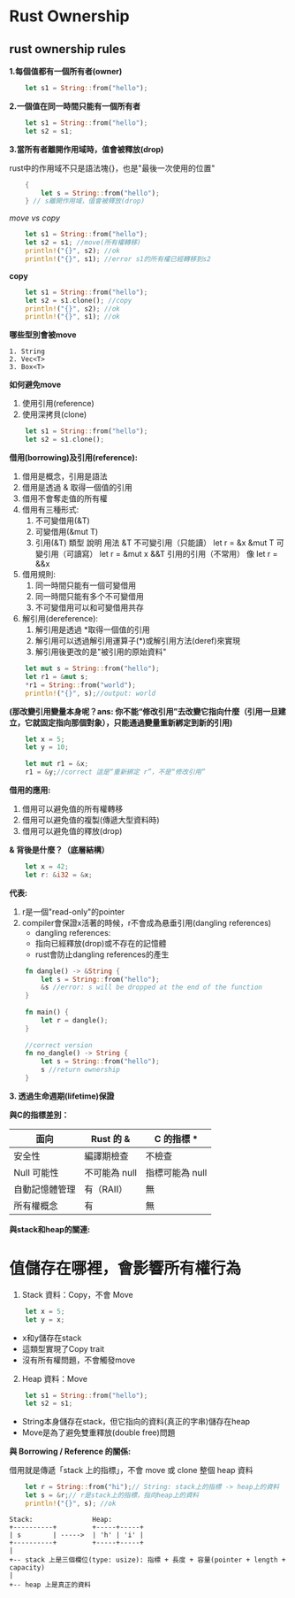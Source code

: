 # Rust Ownership

## rust ownership rules

**1.每個值都有一個所有者(owner)**

```rust
    let s1 = String::from("hello");
```

**2.一個值在同一時間只能有一個所有者**

```rust
    let s1 = String::from("hello");
    let s2 = s1;
```

**3.當所有者離開作用域時，值會被釋放(drop)**

rust中的作用域不只是語法塊{}，也是"最後一次使用的位置"

```rust
    {
        let s = String::from("hello");
    } // s離開作用域，值會被釋放(drop)
```

*move vs copy*

```rust
    let s1 = String::from("hello");
    let s2 = s1; //move(所有權轉移)
    println!("{}", s2); //ok
    println!("{}", s1); //error s1的所有權已經轉移到s2
```

**copy**

```rust
    let s1 = String::from("hello");
    let s2 = s1.clone(); //copy
    println!("{}", s2); //ok
    println!("{}", s1); //ok
```

**哪些型別會被move**

    1. String
    2. Vec<T>
    3. Box<T>

**如何避免move**

1. 使用引用(reference)
2. 使用深拷貝(clone)

```rust
    let s1 = String::from("hello");
    let s2 = s1.clone();
```

**借用(borrowing)及引用(reference):**

1. 借用是概念，引用是語法
2. 借用是透過 & 取得一個值的引用
3. 借用不會奪走值的所有權
4. 借用有三種形式:
    1. 不可變借用(&T)
    2. 可變借用(&mut T)
    3. 引用(&T)
    類型    說明                用法
    &T      不可變引用（只能讀） let r = &x
    &mut T  可變引用（可讀寫） let r = &mut x
    &&T     引用的引用（不常用） 像 let r = &&x
5. 借用規則:
    1. 同一時間只能有一個可變借用
    2. 同一時間只能有多个不可變借用
    3. 不可變借用可以和可變借用共存
6. 解引用(dereference):
    1. 解引用是透過 *取得一個值的引用
    2. 解引用可以透過解引用運算子(*)或解引用方法(deref)來實現
    3. 解引用後更改的是"被引用的原始資料"
  
```rust
    let mut s = String::from("hello");
    let r1 = &mut s;
    *r1 = String::from("world");
    println!("{}", s);//output: world
```

**(那改變引用變量本身呢？ans: 你不能“修改引用”去改變它指向什麼（引用一旦建立，它就固定指向那個對象），只能通過變量重新綁定到新的引用)**

```rust
    let x = 5;
    let y = 10;
    
    let mut r1 = &x;
    r1 = &y;//correct 這是“重新綁定 r”，不是“修改引用”
```

**借用的應用:**

1. 借用可以避免值的所有權轉移
2. 借用可以避免值的複製(傳遞大型資料時)
3. 借用可以避免值的釋放(drop)

**& 背後是什麼？（底層結構）**

```rust
    let x = 42;
    let r: &i32 = &x;
```

**代表:**

1. r是一個"read-only"的pointer
2. compiler會保證x活著的時候，r不會成為悬垂引用(dangling references)
    - dangling references:
    - 指向已經釋放(drop)或不存在的記憶體
    - rust會防止dangling references的產生

```rust
    fn dangle() -> &String {
        let s = String::from("hello");
        &s //error: s will be dropped at the end of the function
    }
        
    fn main() {
        let r = dangle();
    }
        
    //correct version
    fn no_dangle() -> String {
        let s = String::from("hello");
        s //return ownership
    }
```

**3. 透過生命週期(lifetime)保證**

**與C的指標差別：**

| 面向 | Rust 的 & | C 的指標 * |
|------|-----------|-----------|
| 安全性 | 編譯期檢查 | 不檢查 |
| Null 可能性 | 不可能為 null | 指標可能為 null |
| 自動記憶體管理 | 有（RAII） | 無 |
| 所有權概念 | 有 | 無 |
**與stack和heap的關連:**

# 值儲存在哪裡，會影響所有權行為

1. Stack 資料：Copy，不會 Move

```rust
    let x = 5;
    let y = x;
```

- x和y儲存在stack
- 這類型實現了Copy trait
- 沒有所有權問題，不會觸發move

2. Heap 資料：Move

```rust
    let s1 = String::from("hello");
    let s2 = s1;
```

- String本身儲存在stack，但它指向的資料(真正的字串)儲存在heap
- Move是為了避免雙重釋放(double free)問題

**與 Borrowing / Reference 的關係:**

借用就是傳遞「stack 上的指標」，不會 move 或 clone 整個 heap 資料

```rust
    let r = String::from("hi");// String: stack上的指標 -> heap上的資料
    let s = &r;// r是stack上的指標，指向heap上的資料
    println!("{}", s); //ok
```

    Stack:               Heap:
    +----------+         +-----+-----+
    | s        | ----->  | 'h' | 'i' |
    +----------+         +-----+-----+
    |         
    +-- stack 上是三個欄位(type: usize): 指標 + 長度 + 容量(pointer + length + capacity)
    |         
    +-- heap 上是真正的資料
    
